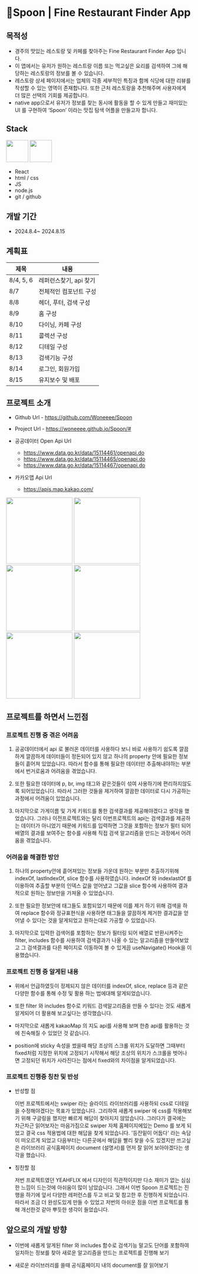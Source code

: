 # 🥄Spoon | Fine Restaurant Finder App

## 목적성

- 경주의 맛있는 레스토랑 및 카페를 찾아주는 Fine Restaurant Finder App 입니다.
- 이 앱에서는 유저가 원하는 레스트랑 이름 또는 먹고싶은 요리를 검색하여 그에 해당하는 레스토랑의 정보를 볼 수 있습니다.
- 레스토랑 상세 페이지에서는 업체의 각종 세부적인 특징과 함께 식당에 대한 리뷰를 작성할 수 있는 영역이 존재합니다. 또한 근처 레스토랑을 추천해주며 사용자에게 더 많은 선택의 기회를 제공합니다.
- native app으로서 유저가 정보를 찾는 동시에 활동을 할 수 있게 만들고 재미있는 UI 를 구현하여 ‘Spoon’ 이라는 맛집 탐색 어플을 만들고자 합니다.

## Stack

<div display="flex">
  <img src="https://upload.wikimedia.org/wikipedia/commons/thumb/9/99/Unofficial_JavaScript_logo_2.svg/800px-Unofficial_JavaScript_logo_2.svg.png" width="60px" />
  <img src="https://encrypted-tbn0.gstatic.com/images?q=tbn:ANd9GcSg1MndL-Xp1JcnqaB0YOqTp6zDjrwYyGKsPA&s" width="60px" /> 
</div>

- React
- html / css
- JS
- node.js
- git / github

## 개발 기간

- 2024.8.4~ 2024.8.15

## 계획표

| 제목      | 내용                   |
| --------- | ---------------------- |
| 8/4, 5, 6 | 레퍼런스찾기, api 찾기 |
| 8/7       | 전체적인 컴포넌트 구성 |
| 8/8       | 헤더, 푸터, 검색 구성  |
| 8/9       | 홈 구성                |
| 8/10      | 다이닝, 카페 구성      |
| 8/11      | 콜렉션 구성            |
| 8/12      | 디테일 구성            |
| 8/13      | 검색기능 구성          |
| 8/14      | 로그인, 회원가입       |
| 8/15      | 유지보수 및 배포       |

## 프로젝트 소개

- Github Url - https://github.com/Woneeee/Spoon
- Project Url - https://woneeee.github.io/Spoon/#

- 공공데이터 Open Api Url
  - https://www.data.go.kr/data/15114461/openapi.do
  - https://www.data.go.kr/data/15114465/openapi.do
  - https://www.data.go.kr/data/15114467/openapi.do
- 카카오맵 Api Url
  - https://apis.map.kakao.com/

<div display="flex" >
  <img src="./src/mo_spoon/home1.jpg" width="180px" />
  <img src="./src/mo_spoon/home2.jpg" width="180px" />
  <img src="./src/mo_spoon/dining.jpg" width="180px" />
  <img src="./src/mo_spoon/detail1.jpg" width="180px" />
  <img src="./src/mo_spoon/detail2.jpg" width="180px" />
  <img src="./src/mo_spoon/detail3.jpg" width="180px" />
</div >

## 프로젝트를 하면서 느낀점

### 프로젝트 진행 중 겪은 어려움

1. 공공데이터에서 api 로 불러온 데이터를 사용하다 보니 바로 사용하기 쉽도록 깔끔하게 깔끔하게 데이터들이 정돈되어 있지 않고 하나의 property 안에 필요한 정보들이 흩어져 있었습니다. 따라서 함수를 통해 필요한 데이터만 추출해내야하는 부분에서 번거로움과 어려움을 겪었습니다.

2. 또한 필요한 데이터에 p, br, img 태그와 같은것들이 섞여 사용하기에 편리하지않도록 되어있었습니다. 따라서 그러한 것들을 제거하여 깔끔한 데이터로 다시 가공하는 과정에서 어려움이 있었습니다.

3. 마지막으로 가게이름 및 가게 키워드를 통한 검색결과를 제공해야겠다고 생각을 했었습니다. 그러나 이전프로젝트와는 달리 이번프로젝트의 api는 검색결과를 제공하는 데이터가 아니었기 때문에 키워드를 입력하면 그것을 포함하는 정보가 필터 되어 배열의 결과를 보여주는 함수를 사용해 직접 검색 알고리즘을 만드는 과정에서 어려움을 겪었습니다.

### 어려움을 해결한 방안

1. 하나의 property안에 흩어져있는 정보들 가운데 원하는 부분만 추출하기위해 indexOf, lastIndexOf, slice 함수를 사용하였습니다. indexOf 와 indexlastOf 를 이용하여 추출할 부분의 인덱스 값을 얻어냈고 그값을 slice 함수에 사용하여 결과적으로 원하는 정보만을 가져올 수 있었습니다.

2. 또한 필요한 정보안에 태그들도 포함되었기 때문에 이를 제거 하기 위해 검색을 하여 replace 함수와 정규표현식을 사용하면 태그들을 깔끔하게 제거한 결과값을 얻어낼 수 있다는 것을 알게되었고 원하는대로 가공할 수 있었습니다.

3. 마지막으로 입력한 검색어를 포함하는 정보가 필터링 되어 배열로 반환시켜주는 filter, includes 함수를 사용하여 검색결과가 나올 수 있는 알고리즘을 만들어보았고 그 검색결과를 다른 페이지로 이동하여 볼 수 있게끔 useNavigate() Hook을 이용했습니다.

### 프로젝트 진행 중 알게된 내용

- 위에서 언급하였듯이 정제되지 않은 데이터를 indexOf, slice, replace 등과 같은 다양한 함수를 통해 수정 및 활용 하는 법에대해 알게되었습니다.

- 또한 filter 와 includes 함수로 키워드 검색알고리즘을 만들 수 있다는 것도 새롭게 알게되어 더 활용해 보고싶다는 생각했습니다.

- 마지막으로 새롭게 kakaoMap 의 지도 api를 사용해 보며 한층 api를 활용하는 것에 친숙해질 수 있었던 것 같습니다.

- position에 sticky 속성을 썼을때 해당 조상의 스크롤 위치가 도달하면 그때부터 fixed처럼 지정한 위치에 고정되기 시작해서 해당 조상의 위치가 스크롤을 벗어나면 고정되던 위치가 사라진다는 점에서 fixed와의 차이점을 알게되었습니다.

### 프로젝트 진행중 칭찬 및 반성

- 반성할 점

  이번 프로젝트에서는 swiper 라는 슬라이드 라이브러리를 사용하되 css로 디테일을 수정해야겠다는 목표가 있었습니다. 그리하여 새롭게 swiper 에 css를 적용해보기 위해 구글링을 했지만 빠르게 해답이 찾아지지 않았습니다. 그러다가 결국에는 차근차근 읽어보자는 마음가짐으로 swiper 자체 홈페이지에있는 Demo 를 보게 되었고 결국 css 적용법에 대한 해답을 찾게 되었습니다. '등잔밑이 어둡다' 라는 속담이 떠오르게 되었고 다음부터는 다른곳에서 해답을 빨리 찾을 수도 있겠지만 쓰고싶은 라이브러리 공식홈페이지 document (설명서)를 먼저 잘 읽어 보아야겠다는 생각을 했습니다.

- 칭찬할 점

  저번 프로젝트였던 YEAHFLIX 에서 디자인이 직관적이지만 다소 재미가 없는 심심한 느낌이 드는것에 아쉬움이 많이 남았습니다. 그래서 이번 Spoon 프로젝트는 진행을 하기에 앞서 다양한 레퍼런스를 두고 비교 및 참고한 후 진행하게 되었습니다. 따라서 조금 더 완성도있게 만들 수 있었고 저번의 아쉬운 점을 이번 프로젝트를 통해 개선한것 같아 뿌듯한 생각이 들었습니다.

## 앞으로의 개발 방향

- 이번에 새롭게 알게된 filter 와 includes 함수로 검색기능 말고도 단어를 포함하여 일치하는 정보를 찾아 새로운 알고리즘을 만드는 프로젝트를 진행해 보기

- 새로운 라이브러리를 쓸때 공식홈페이지 내의 document를 잘 읽어보기
